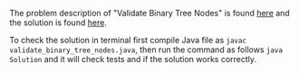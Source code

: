 The problem description of "Validate Binary Tree Nodes" is found [here](https://leetcode.com/problems/validate-binary-tree-nodes/) and the solution is found [here](https://github.com/aurimas13/Solutions-To-Problems/blob/main/LeetCode/Java%20Solutions/Validate%20Binary%20Tree%20Nodes/validate_binary_tree_nodes.java).

To check the solution in terminal first compile Java file as `javac validate_binary_tree_nodes.java`, then run the command as follows `java Solution` and it will check tests and if the solution works correctly.

